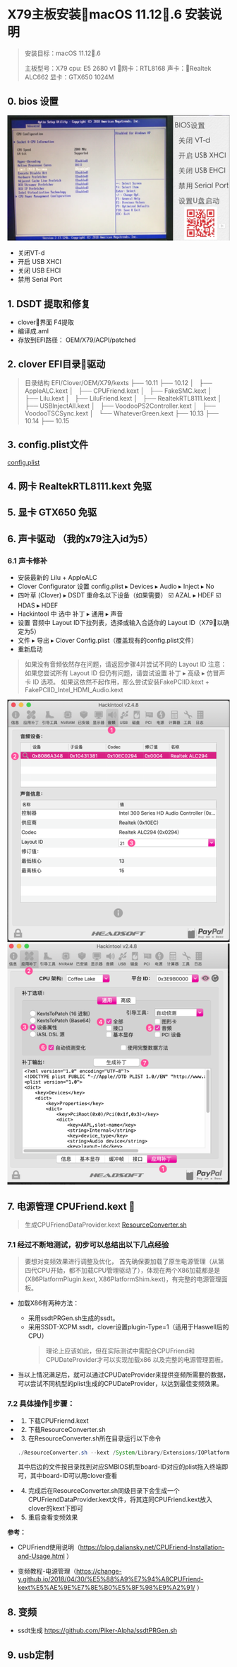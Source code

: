 # X79主板安装macOS 11.12.6 安装说明


> 安装目标：macOS 11.12.6
>
> 主板型号：X79
> cpu: E5 2680 v1
> 网卡：RTL8168
> 声卡：Realtek ALC662
> 显卡：GTX650 1024M

## 0. bios 设置

![bios设置](/images/bios设置.png)

* 关闭VT-d
* 开启 USB XHCI
* 关闭 USB EHCI
* 禁用 Serial Port
## 1. DSDT 提取和修复
- clover界面 F4提取
- 编译成.aml
- 存放到EFI路径： OEM/X79/ACPI/patched
## 2. clover EFI目录驱动
>目录结构
>EFI/Clover/OEM/X79/kexts
>├── 10.11
>├── 10.12
│   ├── AppleALC.kext
│   ├── CPUFriend.kext
│   ├── FakeSMC.kext
│   ├── Lilu.kext
│   ├── LiluFriend.kext
│   ├── RealtekRTL8111.kext
│   ├── USBInjectAll.kext
│   ├── VoodooPS2Controller.kext
│   ├── VoodooTSCSync.kext
│   └── WhateverGreen.kext
├── 10.13
├── 10.14
├── 10.15
## 3. config.plist文件

[config.plist](./config.plist)

## 4. 网卡 RealtekRTL8111.kext 免驱
## 5. 显卡 GTX650 免驱
## 6. 声卡驱动 （我的x79注入id为5）
### 6.1 声卡修补
- 安装最新的 Lilu + AppleALC
- Clover Configurator 设置 config.plist ▸ Devices ▸ Audio ▸ Inject ▸ No
- 四叶草 (Clover) ▸ DSDT 重命名以下设备（如果需要）
  ☑️ AZAL ▸ HDEF
  ☑️ HDAS ▸ HDEF
- Hackintool 中 选中 补丁 ▸ 通用 ▸ 声音
- 设置 音频中 Layout ID下拉列表，选择或输入合适你的 Layout ID（X79以确定为5）
- 文件 ▸ 导出 ▸ Clover Config.plist（覆盖现有的config.plist文件）
- 重新启动
>如果没有音频依然存在问题，请返回步骤4并尝试不同的 Layout ID 注意：如果您尝试所有 Layout ID 但仍有问题，请尝试设置 补丁 ▸ 高级 ▸ 仿冒声卡 ID 选项。 如果这依然不起作用，那么尝试安装FakePCIID.kext + FakePCIID_Intel_HDMI_Audio.kext

![01](../images/audio_01.png)
![02](../images/audio_02.png)

## 7. 电源管理 CPUFriend.kext 

> 生成CPUFriendDataProvider.kext [ResourceConverter.sh](https://github.com/acidanthera/CPUFriend/blob/master/Tools/ResourceConverter.sh)

### 7.1 经过不断地测试，初步可以总结出以下几点经验
>要想对变频效果进行调整及优化，
首先确保要加载了原生电源管理（从第四代CPU开始，都不加载CPU管理驱动了），体现在两个X86加载都是是(X86PlatformPlugin.kext, X86PlatformShim.kext)，有完整的电源管理面板。
* 加载X86有两种方法：
    * 采用ssdtPRGen.sh生成的ssdt。
    * 采用SSDT-XCPM.ssdt，clover设置plugin-Type=1（适用于Haswell后的CPU）
      >理论上应该如此，但在实际测试中需配合CPUFriend和CPUDateProvider才可以实现加载x86 以及完整的电源管理面板。

* 当以上情况满足后，就可以通过CPUDateProvider来提供变频所需要的数据，可以尝试不同机型的plist生成的CPUDateProvider，以达到最佳变频效果。

### 7.2 具体操作步骤：
- 1. 下载CPUFriernd.kext
- 2. 下载ResourceConverter.sh
- 3. 在ResourceConverter.sh所在目录运行以下命令

  ```java
  ./ResourceConverter.sh --kext /System/Library/Extensions/IOPlatformPluginFamily.kext/Contents/PlugIns/X86PlatformPlugin.kext/Contents/Resources/Mac-F60DEB81FF30ACF6.plist
  ```
  其中后边的文件按目录找到对应SMBIOS机型board-ID对应的plist拖入终端即可，其中board-ID可以用clover查看

- 4. 完成后在ResourceConverter.sh同级目录下会生成一个CPUFriendDataProvider.kext文件，将其连同CPUFriend.kext放入clover的kext下即可
- 5. 重启查看变频效果

**参考：**

  - CPUFriend使用说明（https://blog.daliansky.net/CPUFriend-Installation-and-Usage.html ）

  - 变频教程-电源管理（https://change-y.github.io/2018/04/30/%E5%88%A9%E7%94%A8CPUFriend-kext%E5%AE%9E%E7%8E%B0%E5%8F%98%E9%A2%91/ ）

## 8. 变频

- ssdt生成 https://github.com/Piker-Alpha/ssdtPRGen.sh

## 9. usb定制
